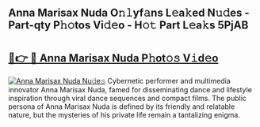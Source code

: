 ## Anna Marisax Nuda O𝚗𝚕yf𝚊ns L𝚎a𝚔ed N𝚞𝚍es - Part-qty P𝚑𝚘tos Vi𝚍𝚎o - H𝚘𝚝 Part L𝚎a𝚔s 5PjAB

# <h2><a href="http://kf7nvwu.oniu.top/?m=Anna+Marisax+Nuda">🔗👉 🔴 Anna Marisax Nuda P𝚑ot𝚘𝚜 V𝚒d𝚎o</a></h2>

[![Anna Marisax Nuda Nu𝚍e𝚜](https://i.imgur.com/0qMVB7G.gif)](http://kf7nvwu.oniu.top/?m=Anna+Marisax+Nuda)
Cybernetic performer and multimedia innovator Anna Marisax Nuda, famed for disseminating dance and lifestyle inspiration through viral dance sequences and compact films. The public persona of Anna Marisax Nuda is defined by its friendly and relatable nature, but the mysteries of his private life remain a tantalizing enigma.  
